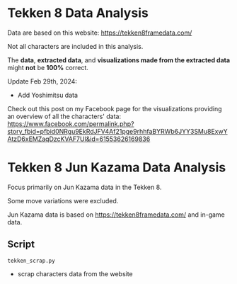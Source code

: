# Tekken 8 Data Analysis
Data are based on this website: https://tekken8framedata.com/     

Not all characters are included in this analysis.    

The **data**, **extracted data**, and **visualizations made from the extracted data** might **not** be **100%** correct.

Update Feb 29th, 2024:
- Add Yoshimitsu data

Check out this post on my Facebook page for the visualizations providing an overview of all the characters' data:    
https://www.facebook.com/permalink.php?story_fbid=pfbid0NRgu9EkRdJFV4Af21pge9rhhfaBYRWb6JYY3SMu8ExwYAtzD6xEMZaqDzcKVAF7Ul&id=61553626169836  

# Tekken 8 Jun Kazama Data Analysis
Focus primarily on Jun Kazama data in the Tekken 8.   

Some move variations were excluded.

Jun Kazama data is based on https://tekken8framedata.com/ and in-game data.     

## Script
```tekken_scrap.py```
- scrap characters data from the website
